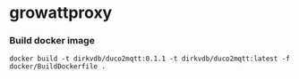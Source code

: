 # growattproxy

### Build docker image
```
docker build -t dirkvdb/duco2mqtt:0.1.1 -t dirkvdb/duco2mqtt:latest -f docker/BuildDockerfile .
```
